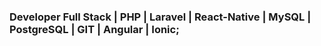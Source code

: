 ### Developer Full Stack | PHP | Laravel | React-Native | MySQL | PostgreSQL | GIT | Angular | Ionic;


 
